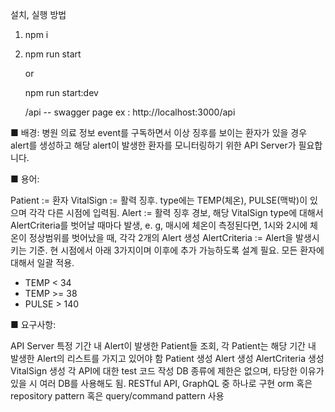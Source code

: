 설치, 실행 방법

1. npm i
2. npm run start
 
    or
    
    npm run start:dev

    <domain or ip:port>/api  -- swagger page
    ex : http://localhost:3000/api





■ 배경:
병원 의료 정보 event를 구독하면서 이상 징후를 보이는 환자가 있을 경우 alert를 생성하고 해당 alert이 발생한 환자를 모니터링하기 위한 API Server가 필요합니다.



■ 용어:

Patient := 환자
VitalSign := 활력 징후. type에는 TEMP(체온), PULSE(맥박)이 있으며 각각 다른 시점에 입력됨.
Alert := 활력 징후 경보, 해당 VitalSign type에 대해서 AlertCriteria를 벗어날 때마다 발생, e. g, 매시에 체온이 측정된다면, 1시와 2시에 체온이 정상범위를 벗어났을 때, 각각 2개의 Alert 생성
AlertCriteria := Alert을 발생시키는 기준. 현 시점에서 아래 3가지이며 이후에 추가 가능하도록 설계 필요. 모든 환자에 대해서 일괄 적용.
- TEMP < 34
- TEMP >= 38
- PULSE > 140  


■ 요구사항:

API Server
특정 기간 내 Alert이 발생한 Patient들 조회, 각 Patient는 해당 기간 내 발생한 Alert의 리스트를 가지고 있어야 함
Patient 생성
Alert 생성
AlertCriteria 생성
VitalSign 생성
각 API에 대한 test 코드 작성
DB 종류에 제한은 없으며, 타당한 이유가 있을 시 여러 DB를 사용해도 됨.
RESTful API, GraphQL 중 하나로 구현
orm 혹은 repository pattern 혹은 query/command pattern 사용
